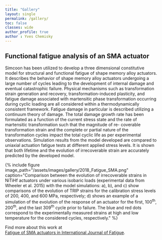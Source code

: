 ```yaml
---
title: "Gallery"
layout: single
permalink: /gallery/
toc: false
classes: wide
author_profile: true
author : Yves Chemisky
---
```


## Functional fatigue analysis of an SMA actuator

Simcoon has been utilized to develop a three dimensional constitutive model for structural and functional fatigue of shape memory alloy actuators. It describes the behavior of shape memory alloy actuators undergoing a large number of cycles leading to the development of internal damage and eventual catastrophic failure. Physical mechanisms such as transformation strain generation and recovery, transformation-induced plasticity, and fatigue damage associated with martensitic phase transformation occurring during cyclic loading are all considered within a thermodynamically consistent framework. Fatigue damage in particular is described utilizing a continuum theory of damage. The total damage growth rate has been formulated as a function of the current stress state and the rate of martensitic transformation such that the magnitude of re- coverable transformation strain and the complete or partial nature of the transformation cycles impact the total cyclic life as per experimental observations. Simulation results from the model developed are compared to uniaxial actuation fatigue tests at different applied stress levels. It is shown that both lifetime and the evolution of irrecoverable strain are accurately predicted by the developed model.

{% include figure image_path="/assets/images/gallery/2018_Fatigue_SMA.png" caption="Comparison between the evolution of irrecoverable strains in NiTiHf actuators under various isobaric loads (experimental data from Wheeler et al. 2015) with the model simulations: a), b), and c) show comparisons of the evolution of TRIP strains for the calibration stress levels of 200, 400, and 600 MPa, respectively; d) shows an example of a simulation of the evolution of the response of an actuator for the first, 100<sup>th</sup>, 200<sup>th</sup>, and  the last 309<sup>th</sup> cycle prior to failure. The blue and red dots correspond to the experimentally measured strains at high and low temperature for the considered cycles, respectively." %}

Find more about this work at  
 <a href="https://www.researchgate.net/publication/323952152_Three-dimensional_constitutive_model_for_structural_and_functional_fatigue_of_shape_memory_alloy_actuators">Fatigue of SMA actuators in International Journal of Fatigue</a>.
